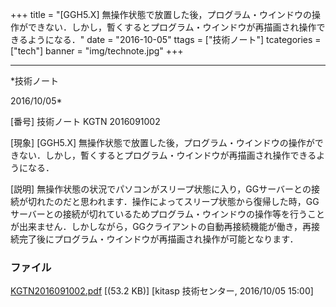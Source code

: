 ﻿+++
title = "[GGH5.X] 無操作状態で放置した後，プログラム・ウインドウの操作ができない．しかし，暫くするとプログラム・ウインドウが再描画され操作できるようになる．"
date = "2016-10-05"
ttags = ["技術ノート"]
tcategories = ["tech"]
banner = "img/technote.jpg"
+++

-----------------------------------------------------------------------------------------------------------------------------

*技術ノート

2016/10/05*


[番号]
技術ノート KGTN 2016091002

[現象]
[GGH5.X]
無操作状態で放置した後，プログラム・ウインドウの操作ができない．しかし，暫くするとプログラム・ウインドウが再描画され操作できるようになる．

[説明]
無操作状態の状況でパソコンがスリープ状態に入り，GGサーバーとの接続が切れたのだと思われます．操作によってスリープ状態から復帰した時，GGサーバーとの接続が切れているためプログラム・ウインドウの操作等を行うことが出来ません．しかしながら，GGクライアントの自動再接続機能が働き，再接続完了後にプログラム・ウインドウが再描画され操作が可能となります．


### ファイル

 
 


[KGTN2016091002.pdf](http://techreport.kitasp.net/attachments/download/3059/KGTN2016091002.pdf)
 [(53.2 KB)] [kitasp 技術センター, 2016/10/05
15:00]


 


 

